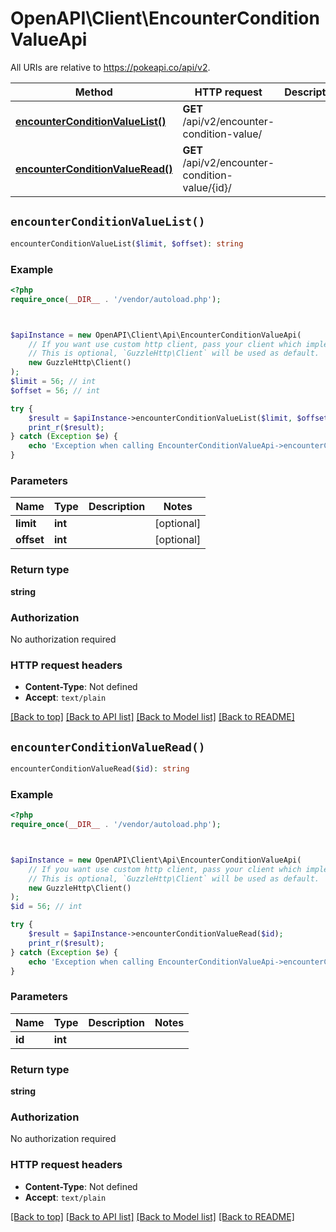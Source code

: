 # OpenAPI\Client\EncounterConditionValueApi

All URIs are relative to https://pokeapi.co/api/v2.

Method | HTTP request | Description
------------- | ------------- | -------------
[**encounterConditionValueList()**](EncounterConditionValueApi.md#encounterConditionValueList) | **GET** /api/v2/encounter-condition-value/ | 
[**encounterConditionValueRead()**](EncounterConditionValueApi.md#encounterConditionValueRead) | **GET** /api/v2/encounter-condition-value/{id}/ | 


## `encounterConditionValueList()`

```php
encounterConditionValueList($limit, $offset): string
```



### Example

```php
<?php
require_once(__DIR__ . '/vendor/autoload.php');



$apiInstance = new OpenAPI\Client\Api\EncounterConditionValueApi(
    // If you want use custom http client, pass your client which implements `GuzzleHttp\ClientInterface`.
    // This is optional, `GuzzleHttp\Client` will be used as default.
    new GuzzleHttp\Client()
);
$limit = 56; // int
$offset = 56; // int

try {
    $result = $apiInstance->encounterConditionValueList($limit, $offset);
    print_r($result);
} catch (Exception $e) {
    echo 'Exception when calling EncounterConditionValueApi->encounterConditionValueList: ', $e->getMessage(), PHP_EOL;
}
```

### Parameters

Name | Type | Description  | Notes
------------- | ------------- | ------------- | -------------
 **limit** | **int**|  | [optional]
 **offset** | **int**|  | [optional]

### Return type

**string**

### Authorization

No authorization required

### HTTP request headers

- **Content-Type**: Not defined
- **Accept**: `text/plain`

[[Back to top]](#) [[Back to API list]](../../README.md#endpoints)
[[Back to Model list]](../../README.md#models)
[[Back to README]](../../README.md)

## `encounterConditionValueRead()`

```php
encounterConditionValueRead($id): string
```



### Example

```php
<?php
require_once(__DIR__ . '/vendor/autoload.php');



$apiInstance = new OpenAPI\Client\Api\EncounterConditionValueApi(
    // If you want use custom http client, pass your client which implements `GuzzleHttp\ClientInterface`.
    // This is optional, `GuzzleHttp\Client` will be used as default.
    new GuzzleHttp\Client()
);
$id = 56; // int

try {
    $result = $apiInstance->encounterConditionValueRead($id);
    print_r($result);
} catch (Exception $e) {
    echo 'Exception when calling EncounterConditionValueApi->encounterConditionValueRead: ', $e->getMessage(), PHP_EOL;
}
```

### Parameters

Name | Type | Description  | Notes
------------- | ------------- | ------------- | -------------
 **id** | **int**|  |

### Return type

**string**

### Authorization

No authorization required

### HTTP request headers

- **Content-Type**: Not defined
- **Accept**: `text/plain`

[[Back to top]](#) [[Back to API list]](../../README.md#endpoints)
[[Back to Model list]](../../README.md#models)
[[Back to README]](../../README.md)
